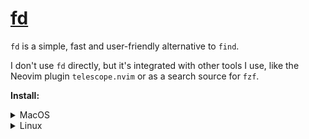 # [fd](https://github.com/sharkdp/fd)

`fd` is a simple, fast and user-friendly alternative to `find`.

I don't use `fd` directly, but it's integrated with other tools I use, like the Neovim plugin
`telescope.nvim` or as a search source for `fzf`.

**Install:**

<details>
<summary>MacOS</summary>

```shell
brew install fd
```

</details>
<details>
<summary>Linux</summary>

```shell
apt install fd-find
```

</details>
